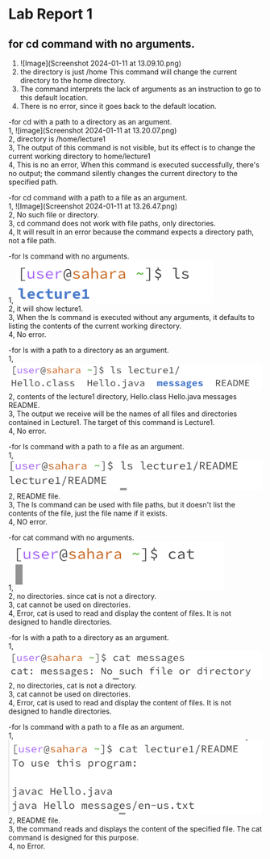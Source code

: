 # Lab Report 1
## for cd command with no arguments.  
1. ![Image](Screenshot 2024-01-11 at 13.09.10.png)  
2. the directory is just /home This command will change the current directory to the home directory.  
3.  The command interprets the lack of arguments as an instruction to go to this default location.   
4. There is no error, since it goes back to the default location.  

-for cd with a path to a directory as an argument.  
1, ![image](Screenshot 2024-01-11 at 13.20.07.png)  
2, directory is /home/lecture1  
3, The output of this command is not visible, but its effect is to change the current working directory to home/lecture1  
4, This is no an error, When this command is executed successfully, there's no output; the command silently changes the current directory to the specified path.   

-for cd command with a path to a file as an argument.  
1, ![Image](Screenshot 2024-01-11 at 13.26.47.png)  
2, No such file or directory.  
3, cd command does not work with file paths, only directories.  
4, It will result in an error because the command expects a directory path, not a file path.  

-for ls command with no arguments.  
1, ![Image](1.png)  
2, it will show lecture1.  
3, When the ls command is executed without any arguments, it defaults to listing the contents of the current working directory.  
4, No error.  

-for ls with a path to a directory as an argument.  
1, ![Image](2.png)  
2, contents of the lecture1 directory, Hello.class Hello.java messages README.  
3, The output we receive will be the names of all files and directories contained in Lecture1. The target of this command is Lecture1.  
4, No error.  

-for ls command with a path to a file as an argument.  
1, ![image](8.png)  
2, README file.  
3, The ls command can be used with file paths, but it doesn't list the contents of the file, just the file name if it exists.  
4, NO error.  

-for cat command with no arguments.  
1, ![Image](4.png)  
2, no directories. since cat is not a directory.  
3, cat cannot be used on directories.  
4, Error, cat is used to read and display the content of files. It is not designed to handle directories.  

-for ls with a path to a directory as an argument.  
1, ![Image](5.png)  
2, no directories, cat is not a directory.  
3, cat cannot be used on directories.  
4, Error, cat is used to read and display the content of files. It is not designed to handle directories.  

-for ls command with a path to a file as an argument.  
1, ![Image](7.png)  
2, README file.  
3, the command reads and displays the content of the specified file. The cat command is designed for this purpose.  
4, no Error.  


